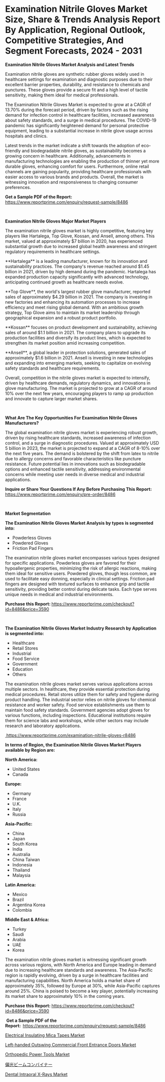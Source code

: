 <p><h1>Examination Nitrile Gloves Market Size, Share & Trends Analysis Report By Application, Regional Outlook, Competitive Strategies, And Segment Forecasts, 2024 - 2031</h1></p><p><strong>Examination Nitrile Gloves Market Analysis and Latest Trends</strong></p>
<p><p>Examination nitrile gloves are synthetic rubber gloves widely used in healthcare settings for examination and diagnostic purposes due to their excellent barrier properties, durability, and resistance to chemicals and punctures. These gloves provide a secure fit and a high level of tactile sensitivity, making them ideal for medical professionals.</p><p>The Examination Nitrile Gloves Market is expected to grow at a CAGR of 13.70% during the forecast period, driven by factors such as the rising demand for infection control in healthcare facilities, increased awareness about safety standards, and a surge in medical procedures. The COVID-19 pandemic has significantly heightened demand for personal protective equipment, leading to a substantial increase in nitrile glove usage across hospitals and clinics.</p><p>Latest trends in the market indicate a shift towards the adoption of eco-friendly and biodegradable nitrile gloves, as sustainability becomes a growing concern in healthcare. Additionally, advancements in manufacturing technologies are enabling the production of thinner yet more durable gloves, enhancing comfort for users. Furthermore, online retail channels are gaining popularity, providing healthcare professionals with easier access to various brands and products. Overall, the market is witnessing innovation and responsiveness to changing consumer preferences.</p></p>
<p><strong>Get a Sample PDF of the Report:&nbsp;</strong> <a href="https://www.reportprime.com/enquiry/request-sample/8486">https://www.reportprime.com/enquiry/request-sample/8486</a></p>
<p>&nbsp;</p>
<p><strong>Examination Nitrile Gloves Major Market Players</strong></p>
<p><p>The examination nitrile gloves market is highly competitive, featuring key players like Hartalega, Top Glove, Kossan, and Ansell, among others. This market, valued at approximately $7 billion in 2020, has experienced substantial growth due to increased global health awareness and stringent regulatory requirements in healthcare settings.</p><p>**Hartalega** is a leading manufacturer, known for its innovation and sustainability practices. The company's revenue reached around $1.45 billion in 2021, driven by high demand during the pandemic. Hartalega has expanded production capacity significantly with advanced technology, anticipating continued growth as healthcare needs evolve.</p><p>**Top Glove**, the world's largest rubber glove manufacturer, reported sales of approximately $4.29 billion in 2021. The company is investing in new factories and enhancing its automation processes to increase efficiency and meet rising global demand. With an ambitious growth strategy, Top Glove aims to maintain its market leadership through geographical expansion and a robust product portfolio.</p><p>**Kossan** focuses on product development and sustainability, achieving sales of around $1.1 billion in 2021. The company plans to upgrade its production facilities and diversify its product lines, which is expected to strengthen its market position amid increasing competition.</p><p>**Ansell**, a global leader in protection solutions, generated sales of approximately $1.6 billion in 2021. Ansell is investing in new technologies and expanding into emerging markets, seeking to capitalize on evolving safety standards and healthcare requirements.</p><p>Overall, competition in the nitrile gloves market is expected to intensify, driven by healthcare demands, regulatory dynamics, and innovations in glove manufacturing. The market is projected to grow at a CAGR of around 10% over the next few years, encouraging players to ramp up production and innovate to capture larger market shares.</p></p>
<p>&nbsp;</p>
<p><strong>What Are The Key Opportunities For Examination Nitrile Gloves Manufacturers?</strong></p>
<p><p>The global examination nitrile gloves market is experiencing robust growth, driven by rising healthcare standards, increased awareness of infection control, and a surge in diagnostic procedures. Valued at approximately USD 5 billion in 2023, the market is projected to expand at a CAGR of 8-10% over the next five years. The demand is bolstered by the shift from latex to nitrile due to allergy concerns and favorable characteristics like puncture resistance. Future potential lies in innovations such as biodegradable options and enhanced tactile sensitivity, addressing environmental concerns while meeting user needs in diverse medical and industrial applications.</p></p>
<p><strong>Inquire or Share Your Questions If Any Before Purchasing This Report:</strong> <a href="https://www.reportprime.com/enquiry/pre-order/8486">https://www.reportprime.com/enquiry/pre-order/8486</a></p>
<p>&nbsp;</p>
<p><strong>Market Segmentation</strong></p>
<p><strong>The Examination Nitrile Gloves Market Analysis by types is segmented into:</strong></p>
<p><ul><li>Powderless Gloves</li><li>Powdered Gloves</li><li>Friction Pad Fingers</li></ul></p>
<p><p>The examination nitrile gloves market encompasses various types designed for specific applications. Powderless gloves are favored for their hypoallergenic properties, minimizing the risk of allergic reactions, making them ideal for sensitive users. Powdered gloves, though less common, are used to facilitate easy donning, especially in clinical settings. Friction pad fingers are designed with textured surfaces to enhance grip and tactile sensitivity, providing better control during delicate tasks. Each type serves unique needs in medical and industrial environments.</p></p>
<p><strong>Purchase this Report:&nbsp;</strong><a href="https://www.reportprime.com/checkout?id=8486&price=3590">https://www.reportprime.com/checkout?id=8486&price=3590</a></p>
<p>&nbsp;</p>
<p><strong>The Examination Nitrile Gloves Market Industry Research by Application is segmented into:</strong></p>
<p><ul><li>Healthcare</li><li>Retail Stores</li><li>Industrial</li><li>Food Service</li><li>Government</li><li>Education</li><li>Others</li></ul></p>
<p><p>The examination nitrile gloves market serves various applications across multiple sectors. In healthcare, they provide essential protection during medical procedures. Retail stores utilize them for safety and hygiene during product handling. The industrial sector relies on nitrile gloves for chemical resistance and worker safety. Food service establishments use them to maintain food safety standards. Government agencies adopt gloves for various functions, including inspections. Educational institutions require them for science labs and workshops, while other sectors may include research and laboratory applications.</p></p>
<p><a href="https://www.reportprime.com/examination-nitrile-gloves-r8486">&nbsp;https://www.reportprime.com/examination-nitrile-gloves-r8486</a></p>
<p><strong>In terms of Region, the Examination Nitrile Gloves Market Players available by Region are:</strong></p>
<p>
    <p> <strong> North America: </strong>
        <ul>
            <li>United States</li>
            <li>Canada</li>
        </ul>
        </p> 
    <p> <strong> Europe: </strong>
        <ul>
            <li>Germany</li>
            <li>France</li>
            <li>U.K.</li>
            <li>Italy</li>
            <li>Russia</li>
        </ul>
        </p> 
    <p> <strong> Asia-Pacific: </strong>
        <ul>
            <li>China</li>
            <li>Japan</li>
            <li>South Korea</li>
            <li>India</li>
            <li>Australia</li>
            <li>China Taiwan</li>
            <li>Indonesia</li>
            <li>Thailand</li>
            <li>Malaysia</li>
        </ul>
        </p> 
    <p> <strong> Latin America: </strong>
        <ul>
            <li>Mexico</li>
            <li>Brazil</li>
            <li>Argentina Korea</li>
            <li>Colombia</li>
        </ul>
        </p> 
    <p> <strong> Middle East & Africa: </strong>
        <ul>
            <li>Turkey</li>
            <li>Saudi</li>
            <li>Arabia</li>
            <li>UAE</li>
            <li>Korea</li>
        </ul>
    </p>
    </p>
<p><p>The examination nitrile gloves market is witnessing significant growth across various regions, with North America and Europe leading in demand due to increasing healthcare standards and awareness. The Asia-Pacific region is rapidly evolving, driven by a surge in healthcare facilities and manufacturing capabilities. North America holds a market share of approximately 35%, followed by Europe at 30%, while Asia-Pacific captures around 25%. China is poised to become a key player, potentially increasing its market share to approximately 10% in the coming years.</p></p>
<p><strong>Purchase this Report: </strong><a href="https://www.reportprime.com/checkout?id=8486&price=3590">https://www.reportprime.com/checkout?id=8486&price=3590</a></p>
<p>&nbsp;<strong>Get a Sample PDF of the Report:&nbsp;&nbsp;</strong><a href="https://www.reportprime.com/enquiry/request-sample/8486">https://www.reportprime.com/enquiry/request-sample/8486</a></p>
<p><strong></strong></p>
<p><p><a href="https://issuu.com/reportprime-2/docs/electrical-insulating-mica-tapes-ma_b04fc38ca2442d">Electrical Insulating Mica Tapes Market</a></p><p><a href="https://medium.com/@brendafgmorris532/the-left-handed-outswing-commercial-front-entrance-doors-market-has-witnessed-significant-growth-bb3dddbafe16">Left-handed Outswing Commercial Front Entrance Doors Market</a></p><p><a href="https://github.com/jordond5lezama/Market-Research-Report-List-1/blob/main/orthopedic-power-tools-market.md">Orthopedic Power Tools Market</a></p><p><a href="https://medium.com/@vadkqfca47/polarization-beam-combiner-market-%E3%81%AF-%E3%82%B3%E3%82%B9%E3%83%88%E7%AE%A1%E7%90%86%E3%81%A8%E5%8A%B9%E7%8E%87%E5%90%91%E4%B8%8A%E3%82%92%E5%84%AA%E5%85%88%E3%81%97%E3%81%BE%E3%81%99-%E3%81%95%E3%82%89%E3%81%AB-%E5%A0%B1%E5%91%8A%E6%9B%B8%E3%81%AF%E5%B8%82%E5%A0%B4%E3%81%AE%E9%9C%80%E8%A6%81%E9%9D%A2%E3%81%A8%E4%BE%9B%E7%B5%A6%E9%9D%A2%E3%81%AE%E4%B8%A1%E6%96%B9%E3%82%92%E3%82%AB%E3%83%90%E3%83%BC%E3%81%97%E3%81%A6%E3%81%84%E3%81%BE%E3%81%99-polarization-caee933d190b">偏光ビームコンバイナー</a></p><p><a href="https://issuu.com/reportprime-2/docs/dental-intraoral-x-rays-market-size_9abb79b9c132aa">Dental Intraoral X-Rays Market</a></p></p>